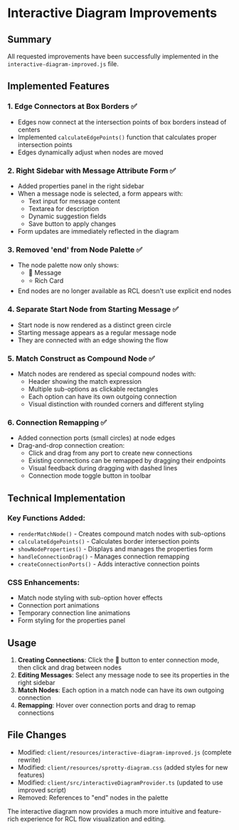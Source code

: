 # Interactive Diagram Improvements

## Summary
All requested improvements have been successfully implemented in the `interactive-diagram-improved.js` file.

## Implemented Features

### 1. Edge Connectors at Box Borders ✅
- Edges now connect at the intersection points of box borders instead of centers
- Implemented `calculateEdgePoints()` function that calculates proper intersection points
- Edges dynamically adjust when nodes are moved

### 2. Right Sidebar with Message Attribute Form ✅
- Added properties panel in the right sidebar
- When a message node is selected, a form appears with:
  - Text input for message content
  - Textarea for description
  - Dynamic suggestion fields
  - Save button to apply changes
- Form updates are immediately reflected in the diagram

### 3. Removed 'end' from Node Palette ✅
- The node palette now only shows:
  - 📝 Message
  - ⭐ Rich Card
- End nodes are no longer available as RCL doesn't use explicit end nodes

### 4. Separate Start Node from Starting Message ✅
- Start node is now rendered as a distinct green circle
- Starting message appears as a regular message node
- They are connected with an edge showing the flow

### 5. Match Construct as Compound Node ✅
- Match nodes are rendered as special compound nodes with:
  - Header showing the match expression
  - Multiple sub-options as clickable rectangles
  - Each option can have its own outgoing connection
  - Visual distinction with rounded corners and different styling

### 6. Connection Remapping ✅
- Added connection ports (small circles) at node edges
- Drag-and-drop connection creation:
  - Click and drag from any port to create new connections
  - Existing connections can be remapped by dragging their endpoints
  - Visual feedback during dragging with dashed lines
  - Connection mode toggle button in toolbar

## Technical Implementation

### Key Functions Added:
- `renderMatchNode()` - Creates compound match nodes with sub-options
- `calculateEdgePoints()` - Calculates border intersection points
- `showNodeProperties()` - Displays and manages the properties form
- `handleConnectionDrag()` - Manages connection remapping
- `createConnectionPorts()` - Adds interactive connection points

### CSS Enhancements:
- Match node styling with sub-option hover effects
- Connection port animations
- Temporary connection line animations
- Form styling for the properties panel

## Usage

1. **Creating Connections**: Click the 🔗 button to enter connection mode, then click and drag between nodes
2. **Editing Messages**: Select any message node to see its properties in the right sidebar
3. **Match Nodes**: Each option in a match node can have its own outgoing connection
4. **Remapping**: Hover over connection ports and drag to remap connections

## File Changes
- Modified: `client/resources/interactive-diagram-improved.js` (complete rewrite)
- Modified: `client/resources/sprotty-diagram.css` (added styles for new features)
- Modified: `client/src/interactiveDiagramProvider.ts` (updated to use improved script)
- Removed: References to "end" nodes in the palette

The interactive diagram now provides a much more intuitive and feature-rich experience for RCL flow visualization and editing.